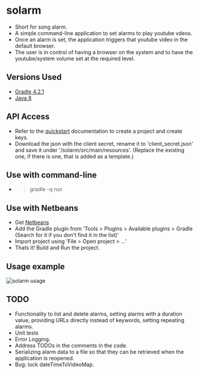 # solarm
* Short for song alarm.
* A simple command-line application to set alarms to play youtube vdeos.
* Once an alarm is set, the application triggers that youtube video in the default browser.
* The user is in control of having a browser on the system and to have the youtube/system volume set at the required level.

## Versions Used
* [Gradle 4.2.1](https://gradle.org/install/)
* [Java 8](http://www.oracle.com/technetwork/java/javase/downloads/jdk8-downloads-2133151.html)

## API Access
* Refer to the [quickstart](https://developers.google.com/youtube/v3/quickstart/java) documentation to create a project and create keys.
* Download the json with the client secret, rename it to 'client_secret.json' and save it under '<path>/solarm/src/main/resources'. (Replace the existing one, if there is one, that is added as a template.)

## Use with command-line
* > gradle -q run

## Use with Netbeans
* Get [Netbeans](https://netbeans.org/downloads/)
* Add the Gradle plugin from 'Tools > Plugins > Available plugins > Gradle (Search for it if you don't find it in the list)'
* Import project using 'File > Open project > ...'
* Thats it! Build and Run the project.

## Usage example
![solarm usage](https://github.com/rosh89/solarm/blob/master/solarm_usage.png "Solarm Usage")

## TODO
* Functionality to list and delete alarms, setting alarms with a duration value, providing URLs directly instead of keywords, setting repeating alarms.
* Unit tests
* Error Logging.
* Address TODOs in the comments in the code.
* Serializing alarm data to a file so that they can be retrieved when the application is reopened.
* Bug: lock dateTimeToVideoMap.



